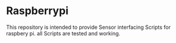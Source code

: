 # Raspberrypi
This repository is intended to provide Sensor interfacing Scripts for raspbery pi. all Scripts are tested and working.
